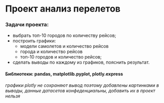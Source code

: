 # Проект анализ перелетов

### Задачи проекта:

- выбрать топ-10 городов по количеству рейсов;
- построить графики:
    - модели самолетов и количество рейсов
    - города и количество рейсов
    - топ-10 городов и количество рейсов;
- сделать выводы по каждому из графиков, пояснить результат.

#### Библиотеки: pandas, matplotlib.pyplot, plotly.express

*графики plotly не сохраняют вывод поэтому добавлены картинками в выводы, данные датасетов конфеденциальны, добавить их в проект нельзя*
